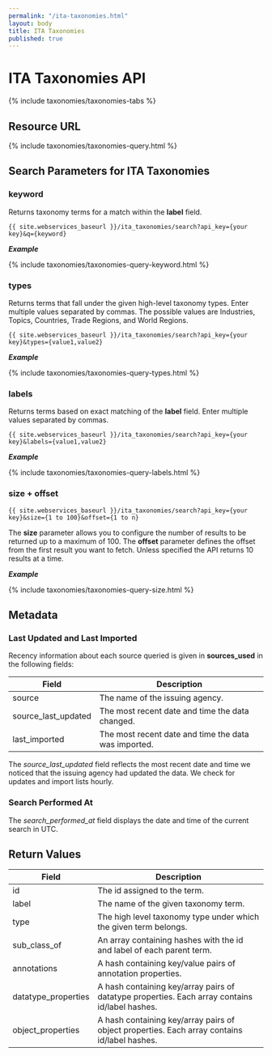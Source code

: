 ```yaml
---
permalink: "/ita-taxonomies.html"
layout: body
title: ITA Taxonomies
published: true
---
```


# ITA Taxonomies API

{% include taxonomies/taxonomies-tabs %}

## Resource URL

{% include taxonomies/taxonomies-query.html %}

## Search Parameters for ITA Taxonomies

### keyword

Returns taxonomy terms for a match within the **label** field.

    {{ site.webservices_baseurl }}/ita_taxonomies/search?api_key={your key}&q={keyword}

**_Example_**

{% include taxonomies/taxonomies-query-keyword.html %}

### types

Returns terms that fall under the given high-level taxonomy types.  Enter multiple values separated by commas.  The possible values are Industries, Topics, Countries, Trade Regions, and World Regions.

    {{ site.webservices_baseurl }}/ita_taxonomies/search?api_key={your key}&types={value1,value2}

**_Example_**

{% include taxonomies/taxonomies-query-types.html %}

### labels

Returns terms based on exact matching of the **label** field.  Enter multiple values separated by commas.

    {{ site.webservices_baseurl }}/ita_taxonomies/search?api_key={your key}&labels={value1,value2}

**_Example_**

{% include taxonomies/taxonomies-query-labels.html %}

### size + offset

    {{ site.webservices_baseurl }}/ita_taxonomies/search?api_key={your key}&size={1 to 100}&offset={1 to n}

The **size** parameter allows you to configure the number of results to be returned up to a maximum of 100. The **offset** parameter defines the offset from the first result you want to fetch. Unless specified the API returns 10 results at a time.

**_Example_**

{% include taxonomies/taxonomies-query-size.html %}

## Metadata

### Last Updated and Last Imported

Recency information about each source queried is given in **sources_used** in the following fields:

| Field	| Description |
| ------| -------------|
| source | The name of the issuing agency. |
| source_last_updated | The most recent date and time the data changed. |
| last_imported | The most recent date and time the data was imported. |

The *source_last_updated* field reflects the most recent date and time we noticed that the issuing agency had updated the data. We check for updates and import lists hourly.

### Search Performed At

The *search_performed_at* field displays the date and time of the current search in UTC.

## Return Values

| Field                | Description                                                     |
| -----------------    | --------------------------------------------------------------- |
| id         		       | The id assigned to the term.                                    |
| label                | The name of the given taxonomy term.                            |
| type                 | The high level taxonomy type under which the given term belongs.      |
| sub_class_of         | An array containing hashes with the id and label of each parent term.   |
| annotations          | A hash containing key/value pairs of annotation properties.  |
| datatype_properties  | A hash containing key/array pairs of datatype properties.  Each array contains id/label hashes.  |
| object_properties    | A hash containing key/array pairs of object properties.  Each array contains id/label hashes.  |

